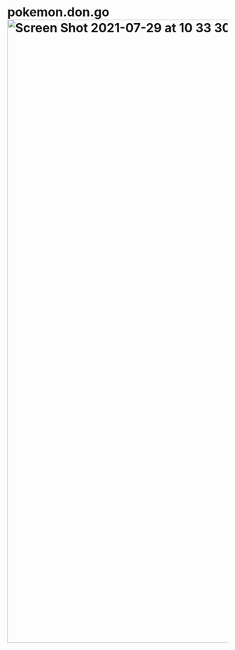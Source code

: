 # pokemon.don.go<img width="1421" alt="Screen Shot 2021-07-29 at 10 33 30 PM" src="https://user-images.githubusercontent.com/53281048/127596103-8c6c8f36-272c-4a91-b2d0-5c5b985b8550.png">

